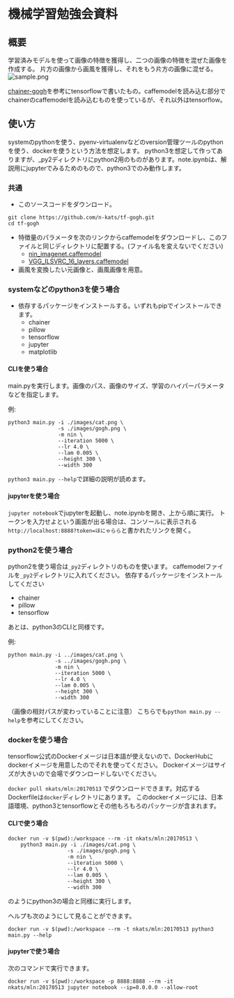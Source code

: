 # 機械学習勉強会資料
## 概要
学習済みモデルを使って画像の特徴を獲得し、二つの画像の特徴を混ぜた画像を作成する。
片方の画像から画風を獲得し、それをもう片方の画像に混ぜる。
![sample.png](https://raw.githubusercontent.com/n-kats/tf-gogh/master/images/sample.png)

[chainer-gogh](https://github.com/pfnet-research/chainer-gogh)を参考にtensorflowで書いたもの。caffemodelを読み込む部分でchainerのcaffemodelを読み込むものを使っているが、それ以外はtensorflow。

## 使い方
systemのpythonを使う、pyenv-virtualenvなどのversion管理ツールのpythonを使う、dockerを使うという方法を想定します。
python3を想定して作ってありますが、_py2ディレクトリにpython2用のものがあります。note.ipynbは、解説用にjupyterでみるためのもので、python3でのみ動作します。

### 共通
* このソースコードをダウンロード。
```
git clone https://github.com/n-kats/tf-gogh.git
cd tf-gogh
```
* 特徴量のパラメータを次のリンクからcaffemodelをダウンロードし、このファイルと同じディレクトリに配置する。(ファイル名を変えないでください)
  * [nin_imagenet.caffemodel](https://gist.github.com/mavenlin/d802a5849de39225bcc6)
  * [VGG_ILSVRC_16_layers.caffemodel](https://gist.github.com/ksimonyan/211839e770f7b538e2d8)
* 画風を変換したい元画像と、画風画像を用意。

### systemなどのpython3を使う場合
* 依存するパッケージをインストールする。いずれもpipでインストールできます。
  * chainer
  * pillow
  * tensorflow
  * jupyter
  * matplotlib

#### CLIを使う場合
main.pyを実行します。画像のパス、画像のサイズ、学習のハイパーパラメータなどを指定します。

例:
```
python3 main.py -i ./images/cat.png \
                -s ./images/gogh.png \
                -m nin \
                --iteration 5000 \
                --lr 4.0 \
                --lam 0.005 \
                --height 300 \
                --width 300
```

`python3 main.py --help`で詳細の説明が読めます。

#### jupyterを使う場合
`jupyter notebook`でjupyterを起動し、note.ipynbを開き、上から順に実行。
トークンを入力せよという画面が出る場合は、コンソールに表示される`http://localhost:8888?token=ほにゃらら`と書かれたリンクを開く。

### python2を使う場合
python2を使う場合は`_py2`ディレクトリのものを使います。
caffemodelファイルを`_py2`ディレクトリに入れてください。
依存するパッケージをインストールしてください
* chainer
* pillow
* tensorflow

あとは、python3のCLIと同様です。

例:
```
python main.py -i ../images/cat.png \
               -s ../images/gogh.png \
               -m nin \
               --iteration 5000 \
               --lr 4.0 \
               --lam 0.005 \
               --height 300 \
               --width 300
```
（画像の相対パスが変わっていることに注意）
こちらでも`python main.py --help`を参考にしてください。

### dockerを使う場合
tensorflow公式のDockerイメージは日本語が使えないので、DockerHubにdockerイメージを用意したのでそれを使ってください。
Dockerイメージはサイズが大きいので会場でダウンロードしないでください。

`docker pull nkats/mln:20170513`
でダウンロードできます。対応するDockerfileは`docker`ディレクトリにあります。
このdockerイメージには、日本語環境、python3とtensorflowとその他もろもろのパッケージが含まれます。

#### CLIで使う場合
```
docker run -v $(pwd):/workspace --rm -it nkats/mln:20170513 \
    python3 main.py -i ./images/cat.png \
                   -s ./images/gogh.png \
                   -m nin \
                   --iteration 5000 \
                   --lr 4.0 \
                   --lam 0.005 \
                   --height 300 \
                   --width 300
```
のようにpython3の場合と同様に実行します。

ヘルプも次のようにして見ることができます。
```
docker run -v $(pwd):/workspace --rm -t nkats/mln:20170513 python3 main.py --help
```

#### jupyterで使う場合
次のコマンドで実行できます。
```
docker run -v $(pwd):/workspace -p 8888:8888 --rm -it nkats/mln:20170513 jupyter notebook --ip=0.0.0.0 --allow-root
```